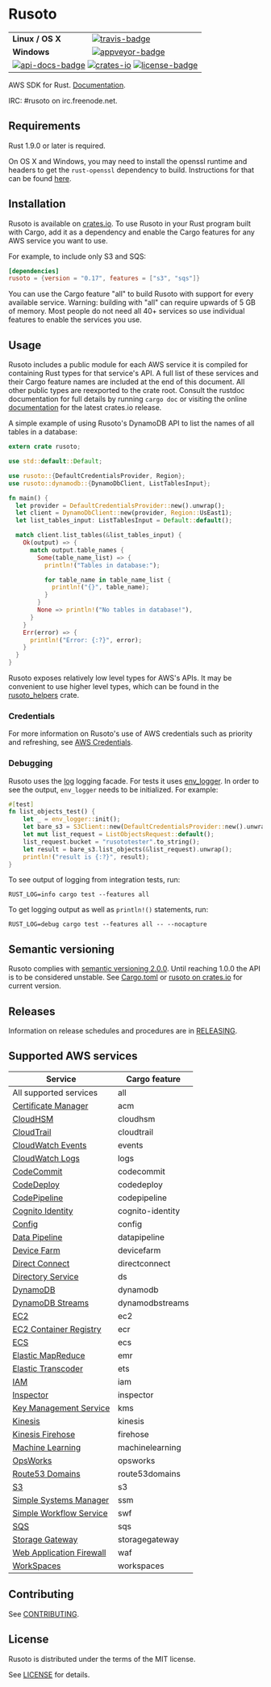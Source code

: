 # Rusoto

<table>
    <tr>
        <td><strong>Linux / OS X</strong></td>
        <td><a href="https://travis-ci.org/rusoto/rusoto" title="Travis Build Status"><img src="https://travis-ci.org/rusoto/rusoto.svg?branch=master" alt="travis-badge"></img></a></td>
    </tr>
    <tr>
        <td><strong>Windows</strong></td>
        <td><a href="https://ci.appveyor.com/project/matthewkmayer/rusoto/branch/master" title="Appveyor Build Status"><img src="https://ci.appveyor.com/api/projects/status/o83ruaeu7xft0ru5/branch/master?svg=true" alt="appveyor-badge"></img></a></td>
    </tr>
    <tr>
        <td colspan="2">
            <a href="https://rusoto.github.io/rusoto/rusoto/" title="API Docs"><img src="https://img.shields.io/badge/API-docs-blue.svg" alt="api-docs-badge"></img></a>
            <a href="https://crates.io/crates/rusoto" title="Crates.io"><img src="https://img.shields.io/crates/v/rusoto.svg" alt="crates-io"></img></a>
            <a href="#license" title="License: MIT"><img src="https://img.shields.io/crates/l/rusoto.svg" alt="license-badge"></img></a>
        </td>
    </tr>
</table>

AWS SDK for Rust. [Documentation](https://rusoto.github.io/rusoto/rusoto/index.html).

IRC: #rusoto on irc.freenode.net.

## Requirements

Rust 1.9.0 or later is required.

On OS X and Windows, you may need to install the openssl runtime and headers to get the `rust-openssl` dependency to build. Instructions for that can be found [here](https://github.com/sfackler/rust-openssl#building).

## Installation

Rusoto is available on [crates.io](https://crates.io/crates/rusoto).
To use Rusoto in your Rust program built with Cargo, add it as a dependency and enable the Cargo features for any AWS service you want to use.

For example, to include only S3 and SQS:

``` toml
[dependencies]
rusoto = {version = "0.17", features = ["s3", "sqs"]}
```

You can use the Cargo feature "all" to build Rusoto with support for every available service. Warning: building with "all" can require upwards of 5 GB of memory. Most people do not need all 40+ services so use individual features to enable the services you use.

## Usage

Rusoto includes a public module for each AWS service it is compiled for containing Rust types for that service's API.
A full list of these services and their Cargo feature names are included at the end of this document.
All other public types are reexported to the crate root.
Consult the rustdoc documentation for full details by running `cargo doc` or visiting the online [documentation](https://rusoto.github.io/rusoto/rusoto/index.html) for the latest crates.io release.

A simple example of using Rusoto's DynamoDB API to list the names of all tables in a database:

```rust
extern crate rusoto;

use std::default::Default;

use rusoto::{DefaultCredentialsProvider, Region};
use rusoto::dynamodb::{DynamoDbClient, ListTablesInput};

fn main() {
  let provider = DefaultCredentialsProvider::new().unwrap();
  let client = DynamoDbClient::new(provider, Region::UsEast1);
  let list_tables_input: ListTablesInput = Default::default();

  match client.list_tables(&list_tables_input) {
    Ok(output) => {
      match output.table_names {
        Some(table_name_list) => {
          println!("Tables in database:");

          for table_name in table_name_list {
            println!("{}", table_name);
          }
        }
        None => println!("No tables in database!"),
      }
    }
    Err(error) => {
      println!("Error: {:?}", error);
    }
  }
}
```

Rusoto exposes relatively low level types for AWS's APIs.
It may be convenient to use higher level types, which can be found in the [rusoto_helpers](helpers) crate.

### Credentials

For more information on Rusoto's use of AWS credentials such as priority and refreshing, see [AWS Credentials](AWS-CREDENTIALS.md).

### Debugging

Rusoto uses the [log](https://crates.io/crates/log/) logging facade.
For tests it uses [env_logger](https://crates.io/crates/env_logger/).  In order to see the output,
`env_logger` needs to be initialized.  For example:

```rust
#[test]
fn list_objects_test() {
    let _ = env_logger::init();
    let bare_s3 = S3Client::new(DefaultCredentialsProvider::new().unwrap(), Region::UsWest2);
    let mut list_request = ListObjectsRequest::default();
    list_request.bucket = "rusototester".to_string();
    let result = bare_s3.list_objects(&list_request).unwrap();
    println!("result is {:?}", result);
}
```

To see output of logging from integration tests, run:

`RUST_LOG=info cargo test --features all`

To get logging output as well as `println!()` statements, run:

`RUST_LOG=debug cargo test --features all -- --nocapture`

## Semantic versioning

Rusoto complies with [semantic versioning 2.0.0](http://semver.org/).
Until reaching 1.0.0 the API is to be considered unstable.
See [Cargo.toml](Cargo.toml) or [rusoto on crates.io](https://crates.io/crates/rusoto) for current version.

## Releases

Information on release schedules and procedures are in [RELEASING](RELEASING.md).

## Supported AWS services

Service | Cargo feature
--------|--------------
All supported services | all
[Certificate Manager](https://aws.amazon.com/certificate-manager/) | acm
[CloudHSM](https://aws.amazon.com/cloudhsm/) | cloudhsm
[CloudTrail](https://aws.amazon.com/cloudtrail/) | cloudtrail
[CloudWatch Events](http://docs.aws.amazon.com/AmazonCloudWatch/latest/DeveloperGuide/WhatIsCloudWatchEvents.html) | events
[CloudWatch Logs](http://docs.aws.amazon.com/AmazonCloudWatch/latest/DeveloperGuide/CWL_GettingStarted.html) | logs
[CodeCommit](https://aws.amazon.com/codecommit/) | codecommit
[CodeDeploy](https://aws.amazon.com/codedeploy/) | codedeploy
[CodePipeline](https://aws.amazon.com/codepipeline/) | codepipeline
[Cognito Identity](http://docs.aws.amazon.com/cognito/latest/developerguide/cognito-identity.html) | cognito-identity
[Config](https://aws.amazon.com/config/) | config
[Data Pipeline](https://aws.amazon.com/datapipeline/) | datapipeline
[Device Farm](https://aws.amazon.com/device-farm/) | devicefarm
[Direct Connect](https://aws.amazon.com/directconnect/) | directconnect
[Directory Service](https://aws.amazon.com/directoryservice/) | ds
[DynamoDB](https://aws.amazon.com/dynamodb/) | dynamodb
[DynamoDB Streams](http://docs.aws.amazon.com/amazondynamodb/latest/developerguide/Streams.html) | dynamodbstreams
[EC2](https://aws.amazon.com/ec2/) | ec2
[EC2 Container Registry](https://aws.amazon.com/ecr/) | ecr
[ECS](https://aws.amazon.com/ecs/) | ecs
[Elastic MapReduce](https://aws.amazon.com/elasticmapreduce/) | emr
[Elastic Transcoder](https://aws.amazon.com/elastictranscoder/) | ets
[IAM](https://aws.amazon.com/iam/) | iam
[Inspector](https://aws.amazon.com/inspector/) | inspector
[Key Management Service](https://aws.amazon.com/kms/) | kms
[Kinesis](https://aws.amazon.com/kinesis/) | kinesis
[Kinesis Firehose](https://aws.amazon.com/kinesis/firehose/) | firehose
[Machine Learning](https://aws.amazon.com/machine-learning/) | machinelearning
[OpsWorks](https://aws.amazon.com/opsworks/) | opsworks
[Route53 Domains](http://docs.aws.amazon.com/Route53/latest/APIReference/actions-on-domain-registrations.html) | route53domains
[S3](https://aws.amazon.com/s3/) | s3
[Simple Systems Manager](http://docs.aws.amazon.com/ssm/latest/APIReference/Welcome.html) | ssm
[Simple Workflow Service](https://aws.amazon.com/swf/) | swf
[SQS](https://aws.amazon.com/sqs/) | sqs
[Storage Gateway](https://aws.amazon.com/storagegateway/) | storagegateway
[Web Application Firewall](https://aws.amazon.com/waf/) | waf
[WorkSpaces](https://aws.amazon.com/workspaces/) | workspaces

## Contributing

See [CONTRIBUTING](CONTRIBUTING.md).

## License

Rusoto is distributed under the terms of the MIT license.

See [LICENSE][license] for details.

[license]: https://github.com/rusoto/rusoto/blob/master/LICENSE "MIT License"

